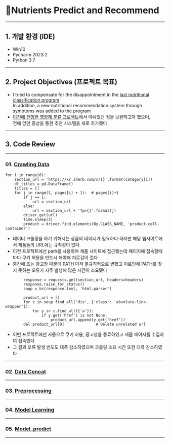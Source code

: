 # 💊Nutrients Predict and Recommend
---
## 1. 개발 환경 (IDE)
- Win10
- Pycharm 2023.2
- Python 3.7

---
##  2. Project Objectives (프로젝트 목표)
- I tried to compensate for the disappointment in the [last nutritional classification program](https://github.com/JiHyun-Jo7/IntelCapsule)  
In addition, a new nutritional recommendation system through symptoms was added to the program
- [이전에 진행한 영양제 분류 프로젝트](https://github.com/JiHyun-Jo7/IntelCapsule)에서 아쉬웠던 점을 보완하고자 했으며,  
  전에 없던 증상을 통한 추천 시스템을 새로 추가했다
---
## 3. Code Review
---
### 01. [Crawling Data](https://github.com/JiHyun-Jo7/Nutrients_Predict_and_Recommend/blob/14c4883aed4a2f3beeb2dda1c5409048e4b9d581/01_crawling_data.py)
```
for i in range(6):
    section_url = 'https://kr.iherb.com/c/{}'.format(category[i])
    df_titles = pd.DataFrame()
    titles = []
    for j in range(1, pages[i] + 1):  # pages[i]+1
        if j == 1:
            url = section_url
        else:
            url = section_url + '?p={}'.format(j)
        driver.get(url)
        time.sleep(3)
        product = driver.find_elements(By.CLASS_NAME, 'product-cell-container')
```
- 데이터 크롤링을 하기 위해서는 상품의 데이터가 필요하다 하지만 해당 웹사이트에서 제품들의 URL에는 규칙성이 없다
- 이전 프로젝트에선 path를 사용하여 제품 사이트에 접근했는데 페이지에 접속할때마다 쿠키 허용을 반드시 해야해 피로감이 컸다
- 중간에 뜨는 광고창 때문에 PATH 마저 불규칙적으로 변했고 이로인해 PATH를 찾지 못하는 오류가 자주 발생해 많은 시간이 소요됐다
```
        response = requests.get(section_url, headers=headers)
        response.raise_for_status()
        soup = bs(response.text, 'html.parser')

        product_url = []
        for z in soup.find_all('div', {'class': 'absolute-link-wrapper'}):
            for y in z.find_all({'a'}):
                if y.get('href') is not None:
                    product_url.append(y.get('href'))
        del product_url[0]              # Delete unrelated url
```
- 이번 프로젝트에선 자동으로 쿠키 허용, 광고창을 종료하였고 제품 페이지를 수집하여 접속했다
- 그 결과 오류 발생 빈도도 대폭 감소하였으며 크롤링 소요 시간 또한 대폭 감소하였다
---
### 02. [Data Concat](https://github.com/JiHyun-Jo7/Nutrients_Predict_and_Recommend/blob/e2ea50df5acf610e29da6c590f75c5b2601d9b4f/02_data_concat.py)

---
### 03. [Preprocessing](https://github.com/JiHyun-Jo7/Nutrients_Predict_and_Recommend/blob/e2ea50df5acf610e29da6c590f75c5b2601d9b4f/03_preprocessing.py)

---
### 04. [Model Learning](https://github.com/JiHyun-Jo7/Nutrients_Predict_and_Recommend/blob/e2ea50df5acf610e29da6c590f75c5b2601d9b4f/04_model_learning.py)

---
### 05. [Model_predict](https://github.com/JiHyun-Jo7/Nutrients_Predict_and_Recommend/blob/e2ea50df5acf610e29da6c590f75c5b2601d9b4f/05_model_predict.py)

---
